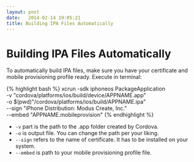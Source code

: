 ```yaml
---
layout: post
date:   2014-02-14 19:05:21
title: Building IPA Files Automatically
---
```


Building IPA Files Automatically
================================

To automatically build IPA files, make sure you have your certificate and mobile provisioning profile ready. Execute in terminal:

{% highlight bash %}
xcrun -sdk iphoneos PackageApplication \
    -v "cordova/platforms/ios/build/device/APPNAME.app" \
    -o $(pwd)"/cordova/platforms/ios/build/APPNAME.ipa" \
    --sign "iPhone Distribution: Modus Create, Inc." \
    --embed "APPNAME.mobileprovision"
{% endhighlight %}

* `-v` part is the path to the .app folder created by Cordova.
* `-o` is output file. You can change the path per your liking.
* `--sign` refers to the name of certificate. It has to be installed on your system. 
* `--embed` is path to your mobile provisioning profile file.